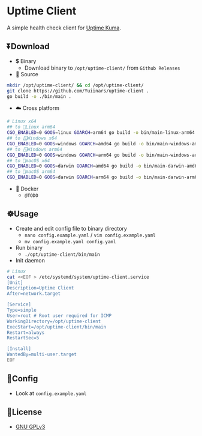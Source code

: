# Uptime Client
A simple health check client for [Uptime Kuma](https://github.com/louislam/uptime-kuma).

## ⏬Download
- 💲 Binary
  - Download binary to `/opt/uptime-client/` from `Github Releases`
- 🐙 Source
```bash
mkdir /opt/uptime-client/ && cd /opt/uptime-client/
git clone https://github.com/Yuiinars/uptime-client .
go build -o ./bin/main .
```
- ☁️ Cross platform
```bash
# Linux x64
## to 🐧Linux arm64
CGO_ENABLED=0 GOOS=linux GOARCH=arm64 go build -o bin/main-linux-arm64 main.go
## to 🪟Windows x64
CGO_ENABLED=0 GOOS=windows GOARCH=amd64 go build -o bin/main-windows-amd64.exe main.go
## to 🪟Windows arm64
CGO_ENABLED=0 GOOS=windows GOARCH=arm64 go build -o bin/main-windows-arm64.exe main.go
## to macOS x64
CGO_ENABLED=0 GOOS=darwin GOARCH=amd64 go build -o bin/main-darwin-amd64 main.go
## to macOS arm64
CGO_ENABLED=0 GOOS=darwin GOARCH=arm64 go build -o bin/main-darwin-arm64 main.go
```


- 🐳 Docker
  - `@TODO`

## ☸️Usage
- Create and edit config file to binary directory
  - `nano config.example.yaml` / `vim config.example.yaml`
  - `mv config.example.yaml config.yaml`
- Run binary
  - `./opt/uptime-client/bin/main`
- Init daemon
```bash
# Linux
cat <<EOF > /etc/systemd/system/uptime-client.service
[Unit]
Description=Uptime Client
After=network.target

[Service]
Type=simple
User=root # Root user required for ICMP
WorkingDirectory=/opt/uptime-client
ExecStart=/opt/uptime-client/bin/main
Restart=always
RestartSec=5

[Install]
WantedBy=multi-user.target
EOF
```

## 📝Config
- Look at `config.example.yaml`

## 📄License
- [GNU GPLv3](https://choosealicense.com/licenses/gpl-3.0/)